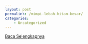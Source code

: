 ```yaml
---
layout: post
permalink: /mimpi-lebah-hitam-besar/
categories:
    - Uncategorized
---
```


[Baca Selengkapnya](/10)